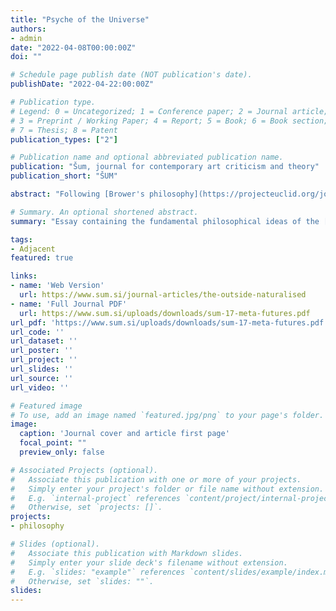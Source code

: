 ```yaml
---
title: "Psyche of the Universe"
authors:
- admin
date: "2022-04-08T00:00:00Z"
doi: ""

# Schedule page publish date (NOT publication's date).
publishDate: "2022-04-22:00:00Z"

# Publication type.
# Legend: 0 = Uncategorized; 1 = Conference paper; 2 = Journal article;
# 3 = Preprint / Working Paper; 4 = Report; 5 = Book; 6 = Book section;
# 7 = Thesis; 8 = Patent
publication_types: ["2"]

# Publication name and optional abbreviated publication name.
publication: "Šum, journal for contemporary art criticism and theory"
publication_short: "ŠUM"

abstract: "Following [Brower's philosophy](https://projecteuclid.org/journals/notre-dame-journal-of-formal-logic/volume-37/issue-3/Life-Art-and-Mysticism/10.1305/ndjfl/1039886518.full), this text starts from the idea that a theory of creation is fundamentally impossible to capture by words. But even if that is the case, it purposely embarks us on a failed journey to describe how we currently best understand the engine of creation itself. The theories of natural and cultural evolution attempt to capture the phenomenon of creation of biology and humanity, this underlying phenomenon bringing about change and novelty is the [Psyche of the Universe](https://www.youtube.com/watch?v=vgZMPcrRmio).  By describing a possible description of this phenomenon, we slowly reveal that one naturally needs to incorporate other elements(love and action) present on human nature to 'bring alive' the technical ideas. However this process seems to be impossible to describe in a recipe, it should be acted on by the world and be nurtured by some unknown element we describe as love."

# Summary. An optional shortened abstract.
summary: "Essay containing the fundamental philosophical ideas of the [Gálapagos Project](https://galapagos.netlify.app/) published in the journal [ŠUM](https://www.sum.si/)"

tags:
- Adjacent
featured: true

links:
- name: 'Web Version'
  url: https://www.sum.si/journal-articles/the-outside-naturalised
- name: 'Full Journal PDF'
  url: https://www.sum.si/uploads/downloads/sum-17-meta-futures.pdf
url_pdf: 'https://www.sum.si/uploads/downloads/sum-17-meta-futures.pdf'
url_code: '' 
url_dataset: ''
url_poster: ''
url_project: ''
url_slides: ''
url_source: ''
url_video: ''

# Featured image
# To use, add an image named `featured.jpg/png` to your page's folder. 
image:
  caption: 'Journal cover and article first page'
  focal_point: ""
  preview_only: false

# Associated Projects (optional).
#   Associate this publication with one or more of your projects.
#   Simply enter your project's folder or file name without extension.
#   E.g. `internal-project` references `content/project/internal-project/index.md`.
#   Otherwise, set `projects: []`.
projects:
- philosophy

# Slides (optional).
#   Associate this publication with Markdown slides.
#   Simply enter your slide deck's filename without extension.
#   E.g. `slides: "example"` references `content/slides/example/index.md`.
#   Otherwise, set `slides: ""`.
slides:
---
```

